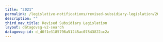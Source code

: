 ```yaml
---
title: "2021"
permalink: /legislative-notifications/revised-subsidiary-legislation/2021/
description: ""
third_nav_title: Revised Subsidiary Legislation
layout: datagovsg-v2-search
datagovsg-id: d_d0f1e3185798a51245ac07843822ac2a
---
```

